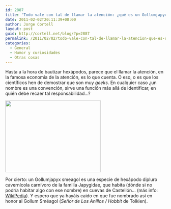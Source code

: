 ```yaml
---
id: 2887
title: 'Todo vale con tal de llamar la atención: ¿qué es un Gollumjapyx smeagol?'
date: 2011-02-02T20:11:39+00:00
author: Jorge Cortell
layout: post
guid: http://cortell.net/blog/?p=2887
permalink: /2011/02/02/todo-vale-con-tal-de-llamar-la-atencion-que-es-un-gollumjapyx-smeagol/
categories:
  - General
  - Humor y curiosidades
  - Otras cosas
---
```

Hasta a la hora de bautizar hexápodos, parece que el llamar la atención, en la famosa economía de la atención, es lo que cuenta. O eso, o es que los científicos hen de demostrar que son muy _geeks_. En cualquier caso ¿un nombre es una convención, sirve una función más allá de identificar, en quién debe recaer tal responsabilidad...?

<img class="aligncenter" title="Imagen de El Mundo" src="http://estaticos01.cache.el-mundo.net/elmundo/imagenes/2007/01/08/1168270206_0.jpg" alt="" width="300" height="225" />

Por cierto: un Gollumjapyx smeagol es una especie de hexápodo dipluro cavernícola carnívoro de la familia Japygidae, que habita (dónde si no podría habitar algo con ese nombre) en cuevas de Castellón... (más info: <a title="http://es.wikipedia.org/wiki/Gollumjapyx_smeagol" href="http://es.wikipedia.org/wiki/Gollumjapyx_smeagol" target="_blank">WikiPedia</a>). Y espero que ya hayáis caido en que fue nombrado así en honor al Gollum Sméagol (_Señor de Los Anillos / Hobbit_ de Tolkien).